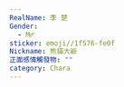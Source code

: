```yaml
---
RealName: 季 楚
Gender:
  - M♂
sticker: emoji//1f576-fe0f
Nickname: 熊貓大爺
正面感情觸發物: ""
category: Chara
---
```

